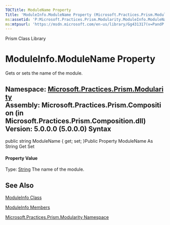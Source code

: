 ```yaml
---
TOCTitle: ModuleName Property
Title: 'ModuleInfo.ModuleName Property (Microsoft.Practices.Prism.Modularity)'
ms:assetid: 'P:Microsoft.Practices.Prism.Modularity.ModuleInfo.ModuleName'
ms:mtpsurl: 'https://msdn.microsoft.com/en-us/library/Gg431317(v=PandP.50)'
---
```


Prism Class Library

ModuleInfo.ModuleName Property
==================================

Gets or sets the name of the module.

**Namespace:** [Microsoft.Practices.Prism.Modularity](https://msdn.microsoft.com/n:microsoft.practices.prism.modularity)
**Assembly:** Microsoft.Practices.Prism.Composition (in Microsoft.Practices.Prism.Composition.dll) Version: 5.0.0.0 (5.0.0.0)
Syntax
------

<span id="syntaxToggle"></span>public string ModuleName { get; set; }Public Property ModuleName As String Get Set
#### Property Value

Type: [String](http://msdn2.microsoft.com/en-us/library/s1wwdcbf)
The name of the module.

See Also
--------


[ModuleInfo Class](https://msdn.microsoft.com/t:microsoft.practices.prism.modularity.moduleinfo)

[ModuleInfo Members](https://msdn.microsoft.com/allmembers.t:microsoft.practices.prism.modularity.moduleinfo)

[Microsoft.Practices.Prism.Modularity Namespace](https://msdn.microsoft.com/n:microsoft.practices.prism.modularity)
